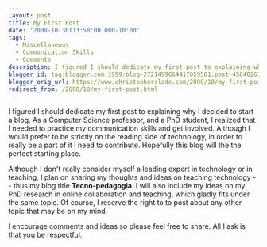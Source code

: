 ```yaml
---
layout: post
title: My First Post
date: '2008-10-30T13:58:00.000-10:00'
tags: 
  - Miscellaneous 
  - Communication Skills 
  - Comments
description: I figured I should dedicate my first post to explaining why I decided to start a blog.  As a Computer Science professor, and a PhD student, I realized that I needed to practice my communication skills and get involved.  Although I would prefer to be strictly on the reading side of technology, in order to really be a part of it I need to contribute.  Hopefully this blog will the the perfect starting place.
blogger_id: tag:blogger.com,1999:blog-2721499664417059501.post-4584026158115820046
blogger_orig_url: https://www.christopherslade.com/2008/10/my-first-post.html
redirect_from: /2008/10/my-first-post.html
---
```



I figured I should dedicate my first post to explaining why I decided to start a blog.  As a Computer Science professor, and a PhD student, I realized that I needed to practice my communication skills and get involved.  Although I would prefer to be strictly on the reading side of technology, in order to really be a part of it I need to contribute.  Hopefully this blog will the the perfect starting place.

Although I don't really consider myself a leading expert in technology or in teaching, I plan on sharing my thoughts and ideas on teaching technology -- thus my blog title **Tecno-pedagogia**.  I will also include my ideas on my PhD research in online collaboration and teaching, which gladly fits under the same topic.  Of course, I reserve the right to to post about any other topic that may be on my mind.

I encourage comments and ideas so please feel free to share.  All I ask is that you be respectful.